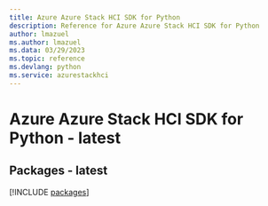 ```yaml
---
title: Azure Azure Stack HCI SDK for Python
description: Reference for Azure Azure Stack HCI SDK for Python
author: lmazuel
ms.author: lmazuel
ms.data: 03/29/2023
ms.topic: reference
ms.devlang: python
ms.service: azurestackhci
---
```

# Azure Azure Stack HCI SDK for Python - latest
## Packages - latest
[!INCLUDE [packages](azure-stack-hci-index.md)]